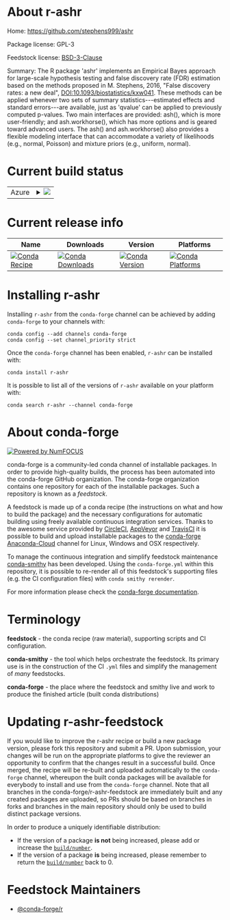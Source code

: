 About r-ashr
============

Home: https://github.com/stephens999/ashr

Package license: GPL-3

Feedstock license: [BSD-3-Clause](https://github.com/conda-forge/r-ashr-feedstock/blob/master/LICENSE.txt)

Summary: The R package 'ashr' implements an Empirical Bayes approach for large-scale hypothesis testing and false discovery rate (FDR) estimation based on the methods proposed in M. Stephens, 2016, "False discovery rates: a new deal", <DOI:10.1093/biostatistics/kxw041>. These methods can be applied whenever two sets of summary statistics---estimated effects and standard errors---are available, just as 'qvalue' can be applied to previously computed p-values. Two main interfaces are provided: ash(), which is more user-friendly; and ash.workhorse(), which has more options and is geared toward advanced users. The ash() and ash.workhorse() also provides a flexible modeling interface that can accommodate a variety of likelihoods (e.g., normal, Poisson) and mixture priors (e.g., uniform, normal).

Current build status
====================


<table>
    
  <tr>
    <td>Azure</td>
    <td>
      <details>
        <summary>
          <a href="https://dev.azure.com/conda-forge/feedstock-builds/_build/latest?definitionId=3331&branchName=master">
            <img src="https://dev.azure.com/conda-forge/feedstock-builds/_apis/build/status/r-ashr-feedstock?branchName=master">
          </a>
        </summary>
        <table>
          <thead><tr><th>Variant</th><th>Status</th></tr></thead>
          <tbody><tr>
              <td>linux_64_r_base4.0</td>
              <td>
                <a href="https://dev.azure.com/conda-forge/feedstock-builds/_build/latest?definitionId=3331&branchName=master">
                  <img src="https://dev.azure.com/conda-forge/feedstock-builds/_apis/build/status/r-ashr-feedstock?branchName=master&jobName=linux&configuration=linux_64_r_base4.0" alt="variant">
                </a>
              </td>
            </tr><tr>
              <td>linux_64_r_base4.1</td>
              <td>
                <a href="https://dev.azure.com/conda-forge/feedstock-builds/_build/latest?definitionId=3331&branchName=master">
                  <img src="https://dev.azure.com/conda-forge/feedstock-builds/_apis/build/status/r-ashr-feedstock?branchName=master&jobName=linux&configuration=linux_64_r_base4.1" alt="variant">
                </a>
              </td>
            </tr><tr>
              <td>osx_64_r_base4.0</td>
              <td>
                <a href="https://dev.azure.com/conda-forge/feedstock-builds/_build/latest?definitionId=3331&branchName=master">
                  <img src="https://dev.azure.com/conda-forge/feedstock-builds/_apis/build/status/r-ashr-feedstock?branchName=master&jobName=osx&configuration=osx_64_r_base4.0" alt="variant">
                </a>
              </td>
            </tr><tr>
              <td>osx_64_r_base4.1</td>
              <td>
                <a href="https://dev.azure.com/conda-forge/feedstock-builds/_build/latest?definitionId=3331&branchName=master">
                  <img src="https://dev.azure.com/conda-forge/feedstock-builds/_apis/build/status/r-ashr-feedstock?branchName=master&jobName=osx&configuration=osx_64_r_base4.1" alt="variant">
                </a>
              </td>
            </tr><tr>
              <td>win_64_r_base4.0</td>
              <td>
                <a href="https://dev.azure.com/conda-forge/feedstock-builds/_build/latest?definitionId=3331&branchName=master">
                  <img src="https://dev.azure.com/conda-forge/feedstock-builds/_apis/build/status/r-ashr-feedstock?branchName=master&jobName=win&configuration=win_64_r_base4.0" alt="variant">
                </a>
              </td>
            </tr><tr>
              <td>win_64_r_base4.1</td>
              <td>
                <a href="https://dev.azure.com/conda-forge/feedstock-builds/_build/latest?definitionId=3331&branchName=master">
                  <img src="https://dev.azure.com/conda-forge/feedstock-builds/_apis/build/status/r-ashr-feedstock?branchName=master&jobName=win&configuration=win_64_r_base4.1" alt="variant">
                </a>
              </td>
            </tr>
          </tbody>
        </table>
      </details>
    </td>
  </tr>
</table>

Current release info
====================

| Name | Downloads | Version | Platforms |
| --- | --- | --- | --- |
| [![Conda Recipe](https://img.shields.io/badge/recipe-r--ashr-green.svg)](https://anaconda.org/conda-forge/r-ashr) | [![Conda Downloads](https://img.shields.io/conda/dn/conda-forge/r-ashr.svg)](https://anaconda.org/conda-forge/r-ashr) | [![Conda Version](https://img.shields.io/conda/vn/conda-forge/r-ashr.svg)](https://anaconda.org/conda-forge/r-ashr) | [![Conda Platforms](https://img.shields.io/conda/pn/conda-forge/r-ashr.svg)](https://anaconda.org/conda-forge/r-ashr) |

Installing r-ashr
=================

Installing `r-ashr` from the `conda-forge` channel can be achieved by adding `conda-forge` to your channels with:

```
conda config --add channels conda-forge
conda config --set channel_priority strict
```

Once the `conda-forge` channel has been enabled, `r-ashr` can be installed with:

```
conda install r-ashr
```

It is possible to list all of the versions of `r-ashr` available on your platform with:

```
conda search r-ashr --channel conda-forge
```


About conda-forge
=================

[![Powered by
NumFOCUS](https://img.shields.io/badge/powered%20by-NumFOCUS-orange.svg?style=flat&colorA=E1523D&colorB=007D8A)](https://numfocus.org)

conda-forge is a community-led conda channel of installable packages.
In order to provide high-quality builds, the process has been automated into the
conda-forge GitHub organization. The conda-forge organization contains one repository
for each of the installable packages. Such a repository is known as a *feedstock*.

A feedstock is made up of a conda recipe (the instructions on what and how to build
the package) and the necessary configurations for automatic building using freely
available continuous integration services. Thanks to the awesome service provided by
[CircleCI](https://circleci.com/), [AppVeyor](https://www.appveyor.com/)
and [TravisCI](https://travis-ci.com/) it is possible to build and upload installable
packages to the [conda-forge](https://anaconda.org/conda-forge)
[Anaconda-Cloud](https://anaconda.org/) channel for Linux, Windows and OSX respectively.

To manage the continuous integration and simplify feedstock maintenance
[conda-smithy](https://github.com/conda-forge/conda-smithy) has been developed.
Using the ``conda-forge.yml`` within this repository, it is possible to re-render all of
this feedstock's supporting files (e.g. the CI configuration files) with ``conda smithy rerender``.

For more information please check the [conda-forge documentation](https://conda-forge.org/docs/).

Terminology
===========

**feedstock** - the conda recipe (raw material), supporting scripts and CI configuration.

**conda-smithy** - the tool which helps orchestrate the feedstock.
                   Its primary use is in the construction of the CI ``.yml`` files
                   and simplify the management of *many* feedstocks.

**conda-forge** - the place where the feedstock and smithy live and work to
                  produce the finished article (built conda distributions)


Updating r-ashr-feedstock
=========================

If you would like to improve the r-ashr recipe or build a new
package version, please fork this repository and submit a PR. Upon submission,
your changes will be run on the appropriate platforms to give the reviewer an
opportunity to confirm that the changes result in a successful build. Once
merged, the recipe will be re-built and uploaded automatically to the
`conda-forge` channel, whereupon the built conda packages will be available for
everybody to install and use from the `conda-forge` channel.
Note that all branches in the conda-forge/r-ashr-feedstock are
immediately built and any created packages are uploaded, so PRs should be based
on branches in forks and branches in the main repository should only be used to
build distinct package versions.

In order to produce a uniquely identifiable distribution:
 * If the version of a package **is not** being increased, please add or increase
   the [``build/number``](https://docs.conda.io/projects/conda-build/en/latest/resources/define-metadata.html#build-number-and-string).
 * If the version of a package **is** being increased, please remember to return
   the [``build/number``](https://docs.conda.io/projects/conda-build/en/latest/resources/define-metadata.html#build-number-and-string)
   back to 0.

Feedstock Maintainers
=====================

* [@conda-forge/r](https://github.com/conda-forge/r/)

